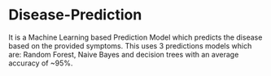 # Disease-Prediction
It is a Machine Learning based Prediction Model which predicts the disease based on the provided symptoms. This uses 3 predictions models which are: Random Forest, Naive Bayes and decision trees with an average accuracy of ~95%.
